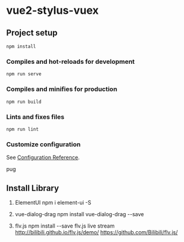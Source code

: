 # vue2-stylus-vuex

## Project setup

```
npm install
```

### Compiles and hot-reloads for development

```
npm run serve
```

### Compiles and minifies for production

```
npm run build
```

### Lints and fixes files

```
npm run lint
```

### Customize configuration

See [Configuration Reference](https://cli.vuejs.org/config/).

pug

## Install Library

1. ElementUI
   npm i element-ui -S

2. vue-dialog-drag
   npm install vue-dialog-drag --save

3. flv.js
   npm install --save flv.js
   live stream
   http://bilibili.github.io/flv.js/demo/
   https://github.com/Bilibili/flv.js/
